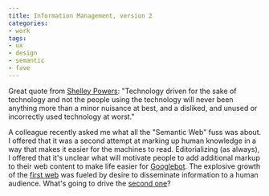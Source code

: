 ```yaml
---
title: Information Management, version 2
categories:
- work
tags:
- ux
- design
- semantic
- fave
---
```


Great quote from [Shelley Powers][1]: "Technology driven for the sake of technology and not the people using the technology will never been anything more than a minor nuisance at best, and a disliked, and unused or incorrectly used technology at worst."

   [1]: http://weblog.burningbird.net/fires/001544.htm

A colleague recently asked me what all the "Semantic Web" fuss was about.  I offered that it was a second attempt at marking up human knowledge in a way that makes it easier for the machines to read.  Editorializing (as always), I offered that it's unclear what will motivate people to add additional markup to their web content to make life easier for [Googlebot][2].  The explosive growth of the [first
web][3] was fueled by desire to disseminate information to a human audience.  What's going to drive the [second one][4]?

   [2]: http://www.google.com/bot.html
   [3]: http://www.w3.org/History/1989/proposal.html
   [4]: http://www.w3.org/2001/sw/
